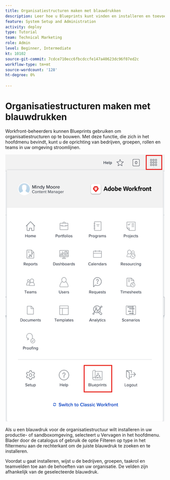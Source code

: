 ```yaml
---
title: Organisatiestructuren maken met blauwdrukken
description: Leer hoe u Blueprints kunt vinden en installeren en toevoegen aan de [!UICONTROL Main Menu].
feature: System Setup and Administration
activity: deploy
type: Tutorial
team: Technical Marketing
role: Admin
level: Beginner, Intermediate
kt: 10102
source-git-commit: 7cdce710ecc6fbcdccfe147a40623dc96f07ed2c
workflow-type: tm+mt
source-wordcount: '128'
ht-degree: 0%

---
```




# Organisatiestructuren maken met blauwdrukken

Workfront-beheerders kunnen Blueprints gebruiken om organisatiestructuren op te bouwen. Met deze functie, die zich in het hoofdmenu bevindt, kunt u de oprichting van bedrijven, groepen, rollen en teams in uw omgeving stroomlijnen.

![Org-structuren met [!UICONTROL Blueprints]](assets/BP_orgstructure_01.png)

Als u een blauwdruk voor de organisatiestructuur wilt installeren in uw productie- of sandboxomgeving, selecteert u Vervagen in het hoofdmenu. Blader door de catalogus of gebruik de optie Filteren op type in het filtermenu aan de rechterkant om de juiste blauwdruk te zoeken en te installeren.

Voordat u gaat installeren, wijst u de bedrijven, groepen, taakrol en teamvelden toe aan de behoeften van uw organisatie. De velden zijn afhankelijk van de geselecteerde blauwdruk.

<!--Note: There are two types of Blueprints—Project Template and Organizational Structure. For more information on using blueprints and steps you need to take following installation, refer to the Blueprints articles.-->
